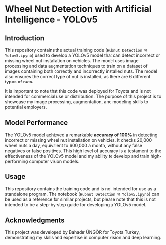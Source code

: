 # Wheel Nut Detection with Artificial Intelligence - YOLOv5

## Introduction
This repository contains the actual training code (`Hubnut Detection W Yolov5.ipynb`) used to develop a YOLOv5 model that can detect incorrect or missing wheel nut installation on vehicles. The model uses image processing and data augmentation techniques to train on a dataset of images containing both correctly and incorrectly installed nuts. The model also ensures the correct type of nut is installed, as there are 6 different types of nuts.

It is important to note that this code was deployed for Toyota and is not intended for commercial use or distribution. The purpose of this project is to showcase my image processing, augmentation, and modeling skills to potential employers.

## Model Performance
The YOLOv5 model achieved a remarkable **accuracy of 100%** in detecting incorrect or missing wheel nut installation on vehicles. It checks 20,000 wheel nuts a day, equivalent to 600,000 a month, without any false negatives or false positives. This high level of accuracy is a testament to the effectiveness of the YOLOv5 model and my ability to develop and train high-performing computer vision models.

## Usage
This repository contains the training code and is not intended for use as a standalone program. The notebook (`Hubnut Detection W Yolov5.ipynb`) can be used as a reference for similar projects, but please note that this is not intended to be a step-by-step guide for developing a YOLOv5 model.

## Acknowledgments
This project was developed by Bahadır ÜNGÖR for Toyota Turkey, demonstrating my skills and expertise in computer vision and deep learning.
